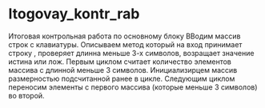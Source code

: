 # Itogovay_kontr_rab
Итоговая контрольная работа по основному блоку
ВВодим массив строк с клавиатуры. 
Описываем метод который на вход принимает строку , проверяет длинна меньше 3-х символов, возращает значение истина или лож.
Первым циклом считает количество элементов массива с длинной меньше 3 символов.
Инициализирцем массив размерностью подсчитанной ранее в цикле.
Следующим циклом переносим элементы с первого массива (которые меньше 3 символов) во второй.
